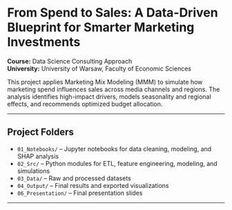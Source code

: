 # From Spend to Sales: A Data-Driven Blueprint for Smarter Marketing Investments

**Course:** Data Science Consulting Approach  
**University:** University of Warsaw, Faculty of Economic Sciences

This project applies Marketing Mix Modeling (MMM) to simulate how marketing spend influences sales across media channels and regions. The analysis identifies high-impact drivers, models seasonality and regional effects, and recommends optimized budget allocation.

---

## Project Folders

- `01_Notebooks/` – Jupyter notebooks for data cleaning, modeling, and SHAP analysis  
- `02_Src/` – Python modules for ETL, feature engineering, modeling, and simulations  
- `03_Data/` – Raw and processed datasets  
- `04_Output/` – Final results and exported visualizations  
- `06_Presentation/` – Final presentation slides
---

